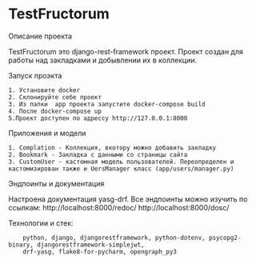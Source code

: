 # TestFructorum

Описание проекта

TestFructorum это django-rest-framework проект. Проект создан для работы над закладками и добывлении их в коллекции.

Запуск проэкта

    1. Установите docker
    2. Склонируйте себе проект 
    3. Из папки  app проекта запустите docker-compose build
    4. После docker-compose up
    5.Проект доступен по адрессу http://127.0.0.1:8000

Приложения и модели

    1. Complation - Коллекция, вкотору можно добавить закладку
    2. Bookmark - Закладка с данными со страницы сайта
    3. CustomUser - кастомная модель пользователей. Переопределен и кастомизирован также и UersManager класс (app/users/manager.py)


Эндпоинты и документация

  Настроена документация yasg-drf. Все эндпоинты можно изучить по ссылкам: http://localhost:8000/redoc/ http://localhost:8000/dosc/


Технологии и стек:

        python, django, djangorestframework, python-dotenv, psycopg2-binary, djangorestframework-simplejwt,
        drf-yasg, flake8-for-pycharm, opengraph_py3

